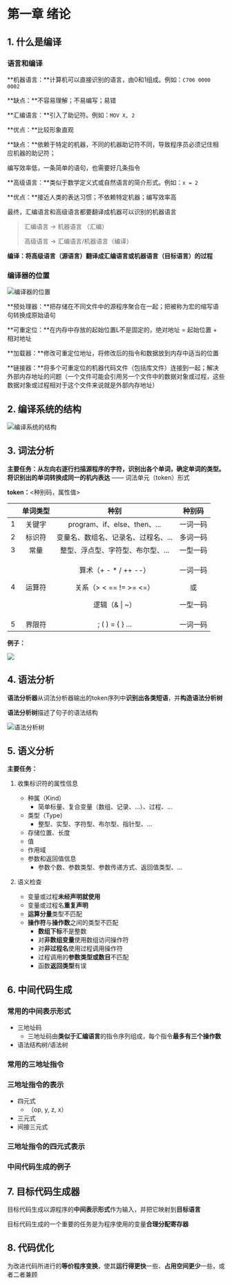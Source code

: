 # 第一章 绪论

## 1. 什么是编译

### 语言和编译

**机器语言：**计算机可以直接识别的语言，由0和1组成。例如：`C706 0000 0002`

**缺点：**不容易理解；不易编写；易错

**汇编语言：**引入了助记符。例如：`MOV X, 2`

**优点：**比较形象直观

**缺点：**依赖于特定的机器，不同的机器助记符不同，导致程序员必须记住相应机器的助记符；

编写效率低，一条简单的语句，也需要好几条指令

**高级语言：**类似于数学定义式或自然语言的简介形式。例如：`x = 2`

**优点：**接近人类的表达习惯；不依赖特定机器；编写效率高

最终，汇编语言和高级语言都要翻译成机器可以识别的机器语言

> 汇编语言 -&gt; 机器语言 （汇编）
>
> 高级语言 -&gt; 汇编语言/机器语言（编译）

**编译：将高级语言（源语言）翻译成汇编语言或机器语言（目标语言）的过程**

### 编译器的位置

![&#x7F16;&#x8BD1;&#x5668;&#x7684;&#x4F4D;&#x7F6E;](.gitbook/assets/image%20%281%29.png)

**预处理器：**把存储在不同文件中的源程序聚合在一起；把被称为宏的缩写语句转换成原始语句

**可重定位：**在内存中存放的起始位置L不是固定的，绝对地址 = 起始位置 + 相对地址

**加载器：**修改可重定位地址，将修改后的指令和数据放到内存中适当的位置

**链接器：**将多个可重定位的机器代码文件（包括库文件）连接到一起；解决外部内存地址的问题（一个文件可能会引用另一个文件中的数据对象或过程，这些数据对象或过程相对于这个文件来说就是外部内存地址）

## 2. 编译系统的结构

![&#x7F16;&#x8BD1;&#x7CFB;&#x7EDF;&#x7684;&#x7ED3;&#x6784;](.gitbook/assets/image%20%282%29.png)

## 3. 词法分析

**主要任务：**从左向右逐行扫描源程序的字符，识别出各个单词，确定单词的类型。将识别出的单词转换成同一的**机内表达** —— 词法单元（token）形式

**token：**&lt;种别码，属性值&gt;

<table>
  <thead>
    <tr>
      <th style="text-align:center"></th>
      <th style="text-align:center">&#x5355;&#x8BCD;&#x7C7B;&#x578B;</th>
      <th style="text-align:center">&#x79CD;&#x522B;</th>
      <th style="text-align:center">&#x79CD;&#x522B;&#x7801;</th>
    </tr>
  </thead>
  <tbody>
    <tr>
      <td style="text-align:center">1</td>
      <td style="text-align:center">&#x5173;&#x952E;&#x5B57;</td>
      <td style="text-align:center">program&#x3001;if&#x3001;else&#x3001;then&#x3001;...</td>
      <td style="text-align:center">&#x4E00;&#x8BCD;&#x4E00;&#x7801;</td>
    </tr>
    <tr>
      <td style="text-align:center">2</td>
      <td style="text-align:center">&#x6807;&#x8BC6;&#x7B26;</td>
      <td style="text-align:center">&#x53D8;&#x91CF;&#x540D;&#x3001;&#x6570;&#x7EC4;&#x540D;&#x3001;&#x8BB0;&#x5F55;&#x540D;&#x3001;&#x8FC7;&#x7A0B;&#x540D;&#x3001;...</td>
      <td
      style="text-align:center">&#x591A;&#x8BCD;&#x4E00;&#x7801;</td>
    </tr>
    <tr>
      <td style="text-align:center">3</td>
      <td style="text-align:center">&#x5E38;&#x91CF;</td>
      <td style="text-align:center">&#x6574;&#x578B;&#x3001;&#x6D6E;&#x70B9;&#x578B;&#x3001;&#x5B57;&#x7B26;&#x578B;&#x3001;&#x5E03;&#x5C14;&#x578B;&#x3001;...</td>
      <td
      style="text-align:center">&#x4E00;&#x578B;&#x4E00;&#x7801;</td>
    </tr>
    <tr>
      <td style="text-align:center">4</td>
      <td style="text-align:center">&#x8FD0;&#x7B97;&#x7B26;</td>
      <td style="text-align:center">
        <p>&#x7B97;&#x672F;&#xFF08;+ - * / ++ --&#xFF09;</p>
        <p>&#x5173;&#x7CFB;&#xFF08;&gt; &lt; == != &gt;= &lt;=&#xFF09;</p>
        <p>&#x903B;&#x8F91;&#xFF08;&amp; | ~&#xFF09;</p>
      </td>
      <td style="text-align:center">
        <p>&#x4E00;&#x8BCD;&#x4E00;&#x7801;</p>
        <p>&#x6216;</p>
        <p>&#x4E00;&#x578B;&#x4E00;&#x7801;</p>
      </td>
    </tr>
    <tr>
      <td style="text-align:center">5</td>
      <td style="text-align:center">&#x754C;&#x9650;&#x7B26;</td>
      <td style="text-align:center">; ( ) = { } ...</td>
      <td style="text-align:center">&#x4E00;&#x8BCD;&#x4E00;&#x7801;</td>
    </tr>
  </tbody>
</table>

**例子：**

![](.gitbook/assets/image%20%283%29.png)

## 4. 语法分析

**语法分析器**从词法分析器输出的token序列中**识别出各类短语**，并**构造语法分析树**

**语法分析树**描述了句子的语法结构

![&#x8BED;&#x6CD5;&#x5206;&#x6790;&#x6811;](.gitbook/assets/image%20%284%29.png)

## 5. 语义分析

**主要任务：**

1. 收集标识符的属性信息
   - 种属（Kind）
     - 简单标量、复合变量（数组、记录、...）、过程、...
   - 类型（Type）
     - 整型、实型、字符型、布尔型、指针型、...
   - 存储位置、长度
   - 值
   - 作用域
   - 参数和返回值信息
     - 参数个数、参数类型、参数传递方式、返回值类型、...

2. 语义检查
   - 变量或过程**未经声明就使用**
   - 变量或过程名**重复声明**
   - **运算分量**类型不匹配
   - **操作符**与**操作数**之间的类型不匹配
     - **数组下标**不是整数
     - 对**非数组变量**使用数组访问操作符
     - 对**非过程名**使用过程调用操作符
     - 过程调用的**参数类型或数目**不匹配
     - 函数**返回类型**有误

## 6. 中间代码生成

### 常用的中间表示形式

- 三地址码
  - 三地址码由**类似于汇编语言**的指令序列组成，每个指令**最多有三个操作数**
- 语法结构树/语法树

### 常用的三地址指令

### 三地址指令的表示

- 四元式
  - （op, y, z, x）
- 三元式
- 间接三元式

### 三地址指令的四元式表示

### 中间代码生成的例子

## 7. 目标代码生成器

目标代码生成以源程序的**中间表示形式**作为输入，并把它映射到**目标语言**

目标代码生成的一个重要的任务是为程序使用的变量**合理分配寄存器**

## 8. 代码优化

为改进代码所进行的**等价程序变换**，使其**运行得更快**一些、**占用空间更少**一些，或者二者兼顾


